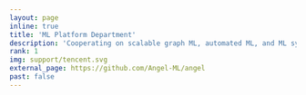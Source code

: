 ```yaml
---
layout: page
inline: true
title: 'ML Platform Department'
description: 'Cooperating on scalable graph ML, automated ML, and ML system.'
rank: 1
img: support/tencent.svg
external_page: https://github.com/Angel-ML/angel
past: false
---
```

